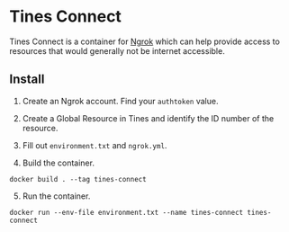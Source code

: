 # Tines Connect

Tines Connect is a container for [Ngrok](https://ngrok.com/) which can help provide access to resources that would generally not be internet accessible.

## Install

1. Create an Ngrok account. Find your `authtoken` value.

2. Create a Global Resource in Tines and identify the ID number of the resource.

3. Fill out `environment.txt` and `ngrok.yml`.

4. Build the container.

```
docker build . --tag tines-connect
```

5. Run the container.

```
docker run --env-file environment.txt --name tines-connect tines-connect 
```